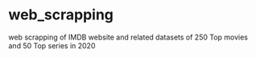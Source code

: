 # web_scrapping
web scrapping of IMDB website and related datasets of 250 Top movies and 50 Top series in 2020

